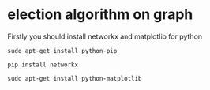 election algorithm on graph
===========
 Firstly you should install networkx and matplotlib for python

```sudo apt-get install python-pip```

```pip install networkx```

```sudo apt-get install python-matplotlib```
 



 
